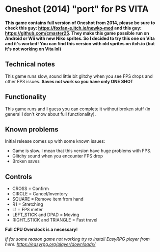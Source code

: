 # Oneshot (2014) "port" for PS VITA

**This game contains full version of Oneshot from 2014, please be sure to check this guy: https://foxfan-e.itch.io/newko-mod and this guy: https://github.com/cmaster25. They make this game possible run on Android or Wii with new Niko sprites. So I decided to try this one on Vita and it's worked! You can find this version with old sprites on itch.io (but it's not working on Vita lol)**

## Technical notes

This game runs slow, sound little bit glitchy when you see FPS drops and other FPS issues. **Saves not work so you have only ONE SHOT**


## Functionality 

This game runs and I guess you can complete it without broken stuff (in general I don't know about full functionality).


## Known problems 

Initial release comes up with some known issues:

- Game is slow. I mean that this version have huge problems with FPS.
- Glitchy sound when you encounter FPS drop
- Broken saves

## Controls

- CROSS = Confirm
- CIRCLE = Cancel/Inventory 
- SQUARE = Remove item from hand
- R1 = Stretching
- L1 = FPS meter
- LEFT_STICK and DPAD = Moving
- RIGHT_STICK and TRIANGLE = Fast travel

**Full CPU Overclock is a necessary!**

*If for some reason game not working try to install EasyRPG player from here: https://easyrpg.org/player/downloads/*
